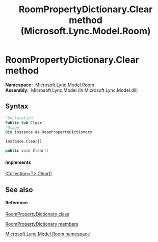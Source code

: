 ﻿---
title: RoomPropertyDictionary.Clear method  (Microsoft.Lync.Model.Room)
TOCTitle: 'Clear method '
ms:assetid: M:Microsoft.Lync.Model.Room.RoomPropertyDictionary.Clear_DI_3_UC_OCS14MrefLyncWPF
ms:mtpsurl: https://msdn.microsoft.com/en-us/library/microsoft.lync.model.room.roompropertydictionary.clear_di_3_uc_ocs14mreflyncwpf(v=office.15)
ms:contentKeyID: 48602053
ms.date: 07/28/2014
mtps_version: v=office.15
f1_keywords:
- Microsoft.Lync.Model.Room.RoomPropertyDictionary.Clear
dev_langs:
- CSharp
- JScript
- VB
- other
---

# RoomPropertyDictionary.Clear method

**Namespace:**  [Microsoft.Lync.Model.Room](microsoft-lync-model-room-namespace_2.md)  
**Assembly:**  Microsoft.Lync.Model (in Microsoft.Lync.Model.dll)

## Syntax

``` vb
'Declaration
Public Sub Clear
'Usage
Dim instance As RoomPropertyDictionary

instance.Clear()
```

``` csharp
public void Clear()
```

#### Implements

[ICollection\<T\>.Clear()](http://msdn2.microsoft.com/en-us/library/5axy4fbh)  

## See also

#### Reference

[RoomPropertyDictionary class](roompropertydictionary-class-microsoft-lync-model-room_2.md)

[RoomPropertyDictionary members](roompropertydictionary-members-microsoft-lync-model-room_2.md)

[Microsoft.Lync.Model.Room namespace](microsoft-lync-model-room-namespace_2.md)

